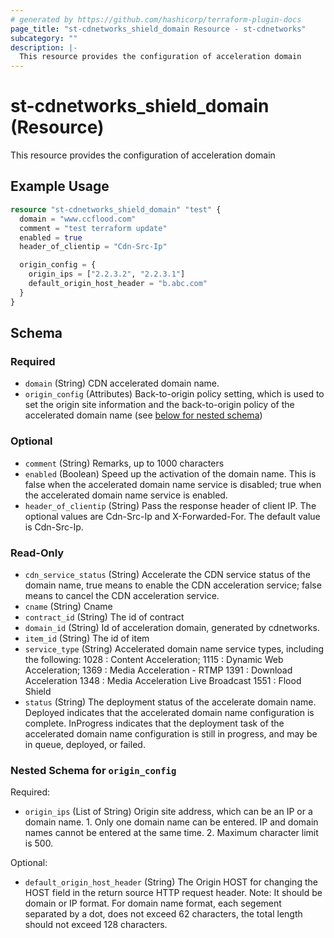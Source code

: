 ```yaml
---
# generated by https://github.com/hashicorp/terraform-plugin-docs
page_title: "st-cdnetworks_shield_domain Resource - st-cdnetworks"
subcategory: ""
description: |-
  This resource provides the configuration of acceleration domain
---
```


# st-cdnetworks_shield_domain (Resource)

This resource provides the configuration of acceleration domain

## Example Usage

```terraform
resource "st-cdnetworks_shield_domain" "test" {
  domain = "www.ccflood.com"
  comment = "test terraform update"
  enabled = true
  header_of_clientip = "Cdn-Src-Ip"

  origin_config = {
    origin_ips = ["2.2.3.2", "2.2.3.1"]
    default_origin_host_header = "b.abc.com"
  }
}
```

<!-- schema generated by tfplugindocs -->
## Schema

### Required

- `domain` (String) CDN accelerated domain name.
- `origin_config` (Attributes) Back-to-origin policy setting, which is used to set the origin site information and the back-to-origin policy of the accelerated domain name (see [below for nested schema](#nestedatt--origin_config))

### Optional

- `comment` (String) Remarks, up to 1000 characters
- `enabled` (Boolean) Speed up the activation of the domain name. This is false when the accelerated domain name service is disabled; true when the accelerated domain name service is enabled.
- `header_of_clientip` (String) Pass the response header of client IP. The optional values are Cdn-Src-Ip and X-Forwarded-For. The default value is Cdn-Src-Ip.

### Read-Only

- `cdn_service_status` (String) Accelerate the CDN service status of the domain name, true means to enable the CDN acceleration service; false means to cancel the CDN acceleration service.
- `cname` (String) Cname
- `contract_id` (String) The id of contract
- `domain_id` (String) Id of acceleration domain, generated by cdnetworks.
- `item_id` (String) The id of item
- `service_type` (String) Accelerated domain name service types, including the following: 1028 : Content Acceleration; 1115 : Dynamic Web Acceleration; 1369 : Media Acceleration - RTMP 1391 : Download Acceleration 1348 : Media Acceleration Live Broadcast 1551 : Flood Shield
- `status` (String) The deployment status of the accelerate domain name. Deployed indicates that the accelerated domain name configuration is complete. InProgress indicates that the deployment task of the accelerated domain name configuration is still in progress, and may be in queue, deployed, or failed.

<a id="nestedatt--origin_config"></a>
### Nested Schema for `origin_config`

Required:

- `origin_ips` (List of String) Origin site address, which can be an IP or a domain name.
						1. Only one domain name can be entered. IP and domain names cannot be entered at the same time.
						2. Maximum character limit is 500.

Optional:

- `default_origin_host_header` (String) The Origin HOST for changing the HOST field in the return source HTTP request header.
						Note: It should be domain or IP format. For domain name format, each segement separated by a dot, does not exceed 62 characters, the total length should not exceed 128 characters.
